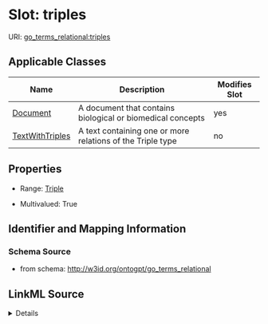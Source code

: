 

# Slot: triples

URI: [go_terms_relational:triples](http://w3id.org/ontogpt/go_terms_relationaltriples)



<!-- no inheritance hierarchy -->





## Applicable Classes

| Name | Description | Modifies Slot |
| --- | --- | --- |
| [Document](Document.md) | A document that contains biological or biomedical concepts |  yes  |
| [TextWithTriples](TextWithTriples.md) | A text containing one or more relations of the Triple type |  no  |







## Properties

* Range: [Triple](Triple.md)

* Multivalued: True





## Identifier and Mapping Information







### Schema Source


* from schema: http://w3id.org/ontogpt/go_terms_relational




## LinkML Source

<details>
```yaml
name: triples
from_schema: http://w3id.org/ontogpt/go_terms_relational
rank: 1000
multivalued: true
alias: triples
owner: TextWithTriples
domain_of:
- TextWithTriples
range: Triple
inlined: true
inlined_as_list: true

```
</details>